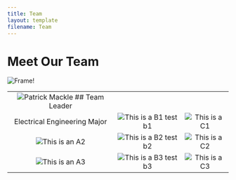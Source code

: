 ```yaml
---
title: Team
layout: template
filename: Team
--- 
```



# Meet Our Team
![Frame!](https://github.com/pmackle/EE-Emerge-2020-FourFace/blob/master/Documentation/Photos/team.png?raw=true)

| | | |
|:-------------------------:|:-------------------------:|:-------------------------:|
| ![Patrick Mackle](https://github.com/pmackle/EE-Emerge-2020-FourFace/blob/master/docs/Images/B.png?raw=true)  ## Team Leader 
Electrical Engineering Major| ![This is a B1](https://github.com/pmackle/EE-Emerge-2020-FourFace/blob/master/docs/Images/A.png?raw=true) test b1 | ![This is a C1](https://github.com/pmackle/EE-Emerge-2020-FourFace/blob/master/docs/Images/C.png?raw=true)|
| ![This is an A2](https://github.com/pmackle/EE-Emerge-2020-FourFace/blob/master/docs/Images/B.png?raw=true) | ![This is a B2](https://github.com/pmackle/EE-Emerge-2020-FourFace/blob/master/docs/Images/A.png?raw=true) test b2 | ![This is a C2](https://github.com/pmackle/EE-Emerge-2020-FourFace/blob/master/docs/Images/C.png?raw=true)|
| ![This is an A3](https://github.com/pmackle/EE-Emerge-2020-FourFace/blob/master/docs/Images/B.png?raw=true) | ![This is a B3](https://github.com/pmackle/EE-Emerge-2020-FourFace/blob/master/docs/Images/A.png?raw=true) test b3 | ![This is a C3](https://github.com/pmackle/EE-Emerge-2020-FourFace/blob/master/docs/Images/C.png?raw=true)|

